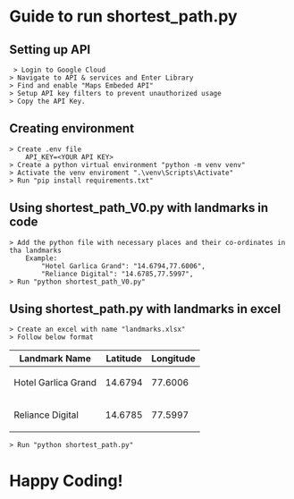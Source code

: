 # Guide to run shortest_path.py

## Setting up API

     > Login to Google Cloud
    > Navigate to API & services and Enter Library
    > Find and enable "Maps Embeded API"
    > Setup API key filters to prevent unauthorized usage
    > Copy the API Key.

## Creating environment

    > Create .env file
        API_KEY=<YOUR API KEY>
    > Create a python virtual environment "python -m venv venv"
    > Activate the venv enviroment ".\venv\Scripts\Activate"
    > Run "pip install requirements.txt"

## Using shortest_path_V0.py with landmarks in code

    > Add the python file with necessary places and their co-ordinates in tha landmarks
        Example:
            "Hotel Garlica Grand": "14.6794,77.6006",
            "Reliance Digital": "14.6785,77.5997",
    > Run "python shortest_path_V0.py"

## Using shortest_path.py with landmarks in excel

    > Create an excel with name "landmarks.xlsx"
    > Follow below format
<table class="table table-bordered">
  <thead class="thead-light">
    <tr>
      <th>Landmark Name</th>
      <th>Latitude</th>
      <th>Longitude</th>
    </tr>
  </thead>
  <tbody>
    <tr>
      <td>
        <p>Hotel Garlica Grand</p>
      </td>
      <td>
        <p>14.6794</p>
      </td>
      <td>
        <p>77.6006</p>
      </td>
    </tr>
    <tr>
      <td>
        <p>Reliance Digital</p>
      </td>
      <td>
        <p>14.6785</p>
      </td>
      <td>
        <p>77.5997</p>
      </td>
    </tr>
  </tbody>
</table>

    > Run "python shortest_path.py"


# Happy Coding! 
